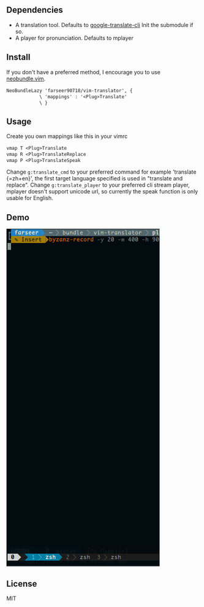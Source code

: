 ## Dependencies

* A translation tool. Defaults to [google-translate-cli](https://github.com/soimort/google-translate-cli)
Init the submodule if so.
* A player for pronunciation. Defaults to mplayer


## Install

If you don't have a preferred method,
I encourage you to use [neobundle.vim](http://github.com/shougo/neobundle.vim).

``` vim
NeoBundleLazy 'farseer90718/vim-translator', {
            \ 'mappings' : '<Plug>Translate'
            \ }
```

## Usage

Create you own mappings like this in your vimrc

``` vim
vmap T <Plug>Translate
vmap R <Plug>TranslateReplace
vmap P <Plug>TranslateSpeak
```

Change `g:translate_cmd` to your preferred command for example 'translate {=zh+en}',
the first target language specified is used in "translate and replace".
Change `g:translate_player` to your preferred cli stream player, mplayer doesn't
support unicode url, so currently the speak function is only usable for English.

## Demo

![gif](./demo.gif)

## License

MIT
